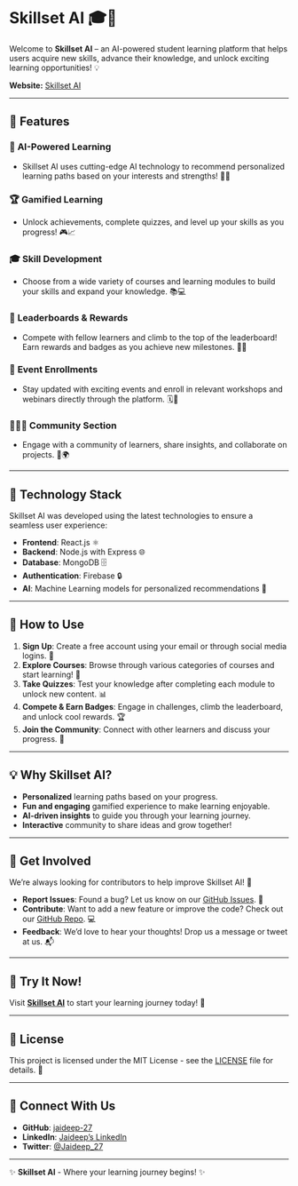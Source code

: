 # Skillset AI 🎓🚀

Welcome to **Skillset AI** – an AI-powered student learning platform that helps users acquire new skills, advance their knowledge, and unlock exciting learning opportunities! 💡

**Website:** [Skillset AI](https://skillset-ai.netlify.app/)

---

## 📌 **Features**

### 🌟 **AI-Powered Learning**
- Skillset AI uses cutting-edge AI technology to recommend personalized learning paths based on your interests and strengths! 🤖✨

### 🏆 **Gamified Learning**
- Unlock achievements, complete quizzes, and level up your skills as you progress! 🎮📈

### 🎓 **Skill Development**
- Choose from a wide variety of courses and learning modules to build your skills and expand your knowledge. 📚💻

### 🏅 **Leaderboards & Rewards**
- Compete with fellow learners and climb to the top of the leaderboard! Earn rewards and badges as you achieve new milestones. 🎯🏅

### 📅 **Event Enrollments**
- Stay updated with exciting events and enroll in relevant workshops and webinars directly through the platform. 🗓️🎤

### 🧑‍🤝‍🧑 **Community Section**
- Engage with a community of learners, share insights, and collaborate on projects. 🤝🌍

---

## 🔧 **Technology Stack**

Skillset AI was developed using the latest technologies to ensure a seamless user experience:

- **Frontend**: React.js ⚛️
- **Backend**: Node.js with Express 🌐
- **Database**: MongoDB 🗄️
- **Authentication**: Firebase 🔒
- **AI**: Machine Learning models for personalized recommendations 🤖

---

## 🚀 **How to Use**

1. **Sign Up**: Create a free account using your email or through social media logins. 📝
2. **Explore Courses**: Browse through various categories of courses and start learning! 📖
3. **Take Quizzes**: Test your knowledge after completing each module to unlock new content. 📊
4. **Compete & Earn Badges**: Engage in challenges, climb the leaderboard, and unlock cool rewards. 🏆
5. **Join the Community**: Connect with other learners and discuss your progress. 💬

---

## 💡 **Why Skillset AI?**

- **Personalized** learning paths based on your progress.
- **Fun and engaging** gamified experience to make learning enjoyable.
- **AI-driven insights** to guide you through your learning journey.
- **Interactive** community to share ideas and grow together!

---

## 📍 **Get Involved**

We’re always looking for contributors to help improve Skillset AI! 🚀

- **Report Issues**: Found a bug? Let us know on our [GitHub Issues](https://github.com/jaideep-27/skillset-ai/issues). 🐞
- **Contribute**: Want to add a new feature or improve the code? Check out our [GitHub Repo](https://github.com/jaideep-27/skillset-ai). 💻
- **Feedback**: We’d love to hear your thoughts! Drop us a message or tweet at us. 📬

---

## 📱 **Try It Now!**

Visit **[Skillset AI](https://skillset-ai.netlify.app/)** to start your learning journey today! 🎉

---

## 🌟 **License**

This project is licensed under the MIT License - see the [LICENSE](https://github.com/jaideep-27/skillset-ai/LICENSE) file for details. 📜

---

## 🙌 **Connect With Us**

- **GitHub**: [jaideep-27](https://github.com/jaideep-27)
- **LinkedIn**: [Jaideep’s LinkedIn](https://www.linkedin.com/in/jaideep-27)
- **Twitter**: [@Jaideep_27](https://twitter.com/Jaideep_27)

---

✨ **Skillset AI** - Where your learning journey begins! ✨
